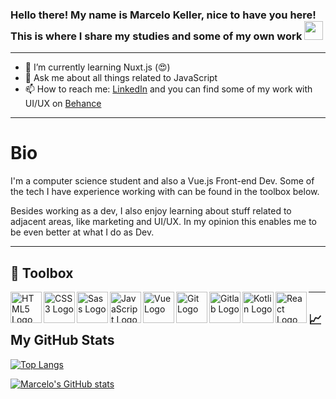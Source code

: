 ### Hello there! My name is Marcelo Keller, nice to have you here! This is where I share my studies and some of my own work <img src="https://raw.githubusercontent.com/MartinHeinz/MartinHeinz/master/wave.gif" width="30px">

<!--
**kellervmarcelo/kellervmarcelo** is a ✨ _special_ ✨ repository because its `README.md` (this file) appears on your GitHub profile.

Here are some ideas to get you started:
-->
***
- 🌱 I’m currently learning Nuxt.js (😍)
- 💬 Ask me about all things related to JavaScript
- 📫 How to reach me: [LinkedIn](https://www.linkedin.com/in/kellervmarcelo/) and you can find some of my work with UI/UX on [Behance](https://www.behance.net/marcelomkv)
---

# Bio
I'm a computer science student and also a Vue.js Front-end Dev. Some of the tech I have experience working with can be found in the toolbox below. 

Besides working as a dev, I also enjoy learning about stuff related to adjacent areas, like marketing and UI/UX. In my opinion this enables me to be even better at what I do as Dev. 

---

## 🧰 Toolbox
<img src="https://cdn.worldvectorlogo.com/logos/html5.svg" alt="HTML5 Logo" width="50" height="50" align="left"/> 
<img src="https://cdn.worldvectorlogo.com/logos/css-5.svg" alt="CSS3 Logo" width="50" height="50" align="left"/> 
<img src="https://cdn.worldvectorlogo.com/logos/sass-1.svg" alt="Sass Logo" width="50" height="50" align="left"/> 
<img src="https://cdn.worldvectorlogo.com/logos/logo-javascript.svg" alt="JavaScript Logo" width="50" height="50" align="left"/>
<img src="https://cdn.worldvectorlogo.com/logos/vue-js-1.svg" alt="Vue Logo" width="50" height="50" align="left"/> 
<img src="https://cdn.worldvectorlogo.com/logos/git.svg" alt="Git Logo" width="50" height="50" align="left"/> 
<img src="https://cdn.worldvectorlogo.com/logos/gitlab-1.svg" alt="Gitlab Logo" width="50" height="50" align="left"/> 
<img src="https://cdn.worldvectorlogo.com/logos/kotlin.svg" alt="Kotlin Logo" width="50" height="50" align="left"/> 
<img src="https://cdn.worldvectorlogo.com/logos/react-2.svg" alt="React Logo" width="50" height="50" align="left"/> 

---

## &#x1f4c8; My GitHub Stats

[![Top Langs](https://github-readme-stats.vercel.app/api/top-langs/?username=kellervmarcelo&hide=java,html,css&theme=dark)](https://github.com/kellervmarcelo/github-readme-stats)

[![Marcelo's GitHub stats](https://github-readme-stats.vercel.app/api?username=kellervmarcelo&theme=dark)](https://github.com/kellervmarcelo/github-readme-stats)



